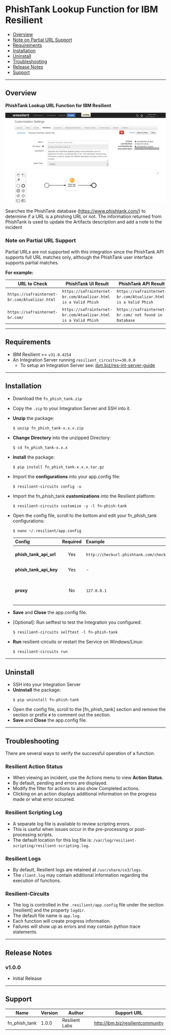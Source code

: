 # PhishTank Lookup Function for IBM Resilient

- [Overview](#overview)
- [Note on Partial URL Support](#note-on-partial-url-support)
- [Requirements](#requirements)
- [Installation](#installation)
- [Uninstall](#uninstall)
- [Troubleshooting](#troubleshooting)
- [Release Notes](#release-notes)
- [Support](#support)

---
## Overview
**PhishTank Lookup URL Function for IBM Resilient**

 ![screenshot: main](./doc/screenshots/main.png)

Searches the PhishTank database (https://www.phishtank.com/) to determine if a URL is a phishing URL or not. The information returned from PhishTank is used to update the Artifacts description and add a note to the incident

### Note on Partial URL Support
Partial URLs are not supported with this integration since the PhishTank API supports full URL matches only, although the PhishTank user interface supports partial matches.

**For example:**

| URL to Check | PhishTank UI Result | PhishTank API Result |
| ------------ | ------------------- | -------------------- |
| `https://safrainternet-br.com/Atualizar.html` | `https://safrainternet-br.com/Atualizar.html is a Valid Phish` | `https://safrainternet-br.com/Atualizar.html is a Valid Phish` |
| `https://safrainternet-br.com/` | `https://safrainternet-br.com/Atualizar.html is a Valid Phish` | `https://safrainternet-br.com/ not found in Database` |

---
## Requirements
<!--
  List any Requirements 
-->
* IBM Resilient >= `v31.0.4254`
* An Integration Server running `resilient_circuits>=30.0.0`
  * To setup an Integration Server see: [ibm.biz/res-int-server-guide](https://ibm.biz/res-int-server-guide)

---
## Installation
* Download the `fn_phish_tank.zip`
* Copy the `.zip` to your Integration Server and SSH into it.
* **Unzip** the package:
  ```
  $ unzip fn_phish_tank-x.x.x.zip
  ```
* **Change Directory** into the unzipped Directory:
  ```
  $ cd fn_phish_tank-x.x.x
  ```
* **Install** the package:
  ```
  $ pip install fn_phish_tank-x.x.x.tar.gz
  ```
* Import the **configurations** into your app.config file:
  ```
  $ resilient-circuits config -u
  ```
* Import the fn_phish_tank **customizations** into the Resilient platform:
  ```
  $ resilient-circuits customize -y -l fn-phish-tank
  ```
* Open the config file, scroll to the bottom and edit your fn_phish_tank configurations:
  ```
  $ nano ~/.resilient/app.config
  ```
  | Config | Required | Example | Description |
  | ------ | :------: | ------- | ----------- |
  | **phish_tank_api_url** | Yes | `http://checkurl.phishtank.com/checkurl/` | PhishTank API Access URL |
  | **phish_tank_api_key** | Yes | - | PhishTank API Key |
  | **proxy** | No | `127.0.0.1` | Proxy Server Address. Default is `None` |

* **Save** and **Close** the app.config file.
* [Optional]: Run selftest to test the Integration you configured:
  ```
  $ resilient-circuits selftest -l fn-phish-tank
  ```
* **Run** resilient-circuits or restart the Service on Windows/Linux:
  ```
  $ resilient-circuits run
  ```


---
## Uninstall
* SSH into your Integration Server
* **Uninstall** the package:
  ```
  $ pip uninstall fn-phish-tank
  ```
* Open the config file, scroll to the [fn_phish_tank] section and remove the section or prefix `#` to comment out the section.
* **Save** and **Close** the app.config file.

---
## Troubleshooting
There are several ways to verify the successful operation of a function.

### Resilient Action Status
* When viewing an incident, use the Actions menu to view **Action Status**.
* By default, pending and errors are displayed.
* Modify the filter for actions to also show Completed actions.
* Clicking on an action displays additional information on the progress made or what error occurred.

### Resilient Scripting Log
* A separate log file is available to review scripting errors.
* This is useful when issues occur in the pre-processing or post-processing scripts.
* The default location for this log file is: `/var/log/resilient-scripting/resilient-scripting.log`.

### Resilient Logs
* By default, Resilient logs are retained at `/usr/share/co3/logs`.
* The `client.log` may contain additional information regarding the execution of functions.

### Resilient-Circuits
* The log is controlled in the `.resilient/app.config` file under the section [resilient] and the property `logdir`.
* The default file name is `app.log`.
* Each function will create progress information.
* Failures will show up as errors and may contain python trace statements.
---

## Release Notes
<!--
  Specify all changes in this release. Do not remove the release 
  notes of a previous release
-->
### v1.0.0
* Initial Release

---
## Support
| Name | Version | Author | Support URL |
| ---- | ------- | ------ | ----------- |
| fn_phish_tank | 1.0.0 | Resilient Labs | http://ibm.biz/resilientcommunity |
